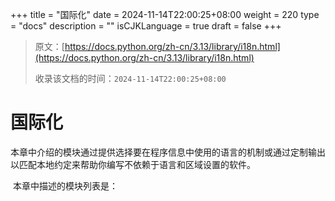 +++
title = "国际化"
date = 2024-11-14T22:00:25+08:00
weight = 220
type = "docs"
description = ""
isCJKLanguage = true
draft = false
+++

> 原文：[https://docs.python.org/zh-cn/3.13/library/i18n.html](https://docs.python.org/zh-cn/3.13/library/i18n.html)
>
> 收录该文档的时间：`2024-11-14T22:00:25+08:00`

# 国际化

​	本章中介绍的模块通过提供选择要在程序信息中使用的语言的机制或通过定制输出以匹配本地约定来帮助你编写不依赖于语言和区域设置的软件。

​	本章中描述的模块列表是：
